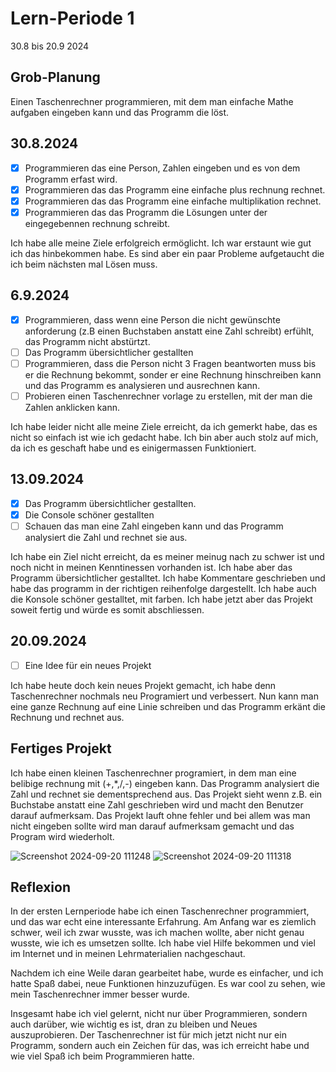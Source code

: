 
# Lern-Periode 1

30.8 bis 20.9 2024

## Grob-Planung

Einen Taschenrechner programmieren, mit dem man einfache Mathe aufgaben eingeben kann und das Programm die löst.

## 30.8.2024

- [x] Programmieren das eine Person, Zahlen eingeben und es von dem Programm erfast wird. 
- [x] Programmieren das das Programm eine einfache plus rechnung rechnet.
- [x] Programmieren das das Programm eine einfache multiplikation rechnet.
- [x] Programmieren das das Programm die Lösungen unter der eingegebennen rechnung schreibt.

Ich habe alle meine Ziele erfolgreich ermöglicht. Ich war erstaunt wie gut ich das hinbekommen habe. Es sind aber ein paar Probleme aufgetaucht die ich beim nächsten mal Lösen muss.

## 6.9.2024

- [x] Programmieren, dass wenn eine Person die nicht gewünschte anforderung (z.B einen Buchstaben anstatt eine Zahl schreibt) erfühlt, das Programm nicht abstürtzt.
- [ ] Das Programm übersichtlicher gestallten
- [ ] Programmieren, dass die Person nicht 3 Fragen beantworten muss bis er die Rechnung bekommt, sonder er eine Rechnung hinschreiben kann und das Programm es analysieren und ausrechnen kann.
- [ ] Probieren einen Taschenrechner vorlage zu erstellen, mit der man die Zahlen anklicken kann.

Ich habe leider nicht alle meine Ziele erreicht, da ich gemerkt habe, das es nicht so einfach ist wie ich gedacht habe. Ich bin aber auch stolz auf mich, da ich es geschaft habe und es einigermassen Funktioniert.

## 13.09.2024
- [x] Das Programm übersichtlicher gestallten.
- [x] Die Console schöner gestallten
- [ ] Schauen das man eine Zahl eingeben kann und das Programm analysiert die Zahl und rechnet sie aus.

Ich habe ein Ziel nicht erreicht, da es meiner meinug nach zu schwer ist und noch nicht in meinen Kenntinessen vorhanden ist. Ich habe aber das Programm übersichtlicher gestalltet. Ich habe Kommentare geschrieben und habe das programm in der richtigen reihenfolge dargestellt. Ich habe auch die Konsole schöner gestalltet, mit farben. Ich habe jetzt aber das Projekt soweit fertig und würde es somit abschliessen.

## 20.09.2024
- [ ] Eine Idee für ein neues Projekt

Ich habe heute doch kein neues Projekt gemacht, ich habe denn Taschenrechner nochmals neu Programiert und verbessert. Nun kann man eine ganze Rechnung auf eine Linie schreiben und das Programm erkänt die Rechnung und rechnet aus.


## Fertiges Projekt
Ich habe einen kleinen Taschenrechner programiert, in dem man eine belibige rechnung mit (+,*,/,-) eingeben kann. Das Programm analysiert die Zahl und rechnet sie dementsprechend aus. Das Projekt sieht wenn z.B. ein Buchstabe anstatt eine Zahl geschrieben wird und macht den Benutzer darauf aufmerksam. Das Projekt lauft ohne fehler und bei allem was man nicht eingeben sollte wird man darauf aufmerksam gemacht und das Program wird wiederholt.

![Screenshot 2024-09-20 111248](https://github.com/user-attachments/assets/2d72ae34-c523-495f-8a12-14f5c239cefc) ![Screenshot 2024-09-20 111318](https://github.com/user-attachments/assets/0cde4b33-c4e2-448a-ac52-21da94e4cab5)



## Reflexion
In der ersten Lernperiode habe ich einen Taschenrechner programmiert, und das war echt eine interessante Erfahrung. Am Anfang war es ziemlich schwer, weil ich zwar wusste, was ich machen wollte, aber nicht genau wusste, wie ich es umsetzen sollte. Ich habe viel Hilfe bekommen und viel im Internet und in meinen Lehrmaterialien nachgeschaut.

Nachdem ich eine Weile daran gearbeitet habe, wurde es einfacher, und ich hatte Spaß dabei, neue Funktionen hinzuzufügen. Es war cool zu sehen, wie mein Taschenrechner immer besser wurde.

Insgesamt habe ich viel gelernt, nicht nur über Programmieren, sondern auch darüber, wie wichtig es ist, dran zu bleiben und Neues auszuprobieren. Der Taschenrechner ist für mich jetzt nicht nur ein Programm, sondern auch ein Zeichen für das, was ich erreicht habe und wie viel Spaß ich beim Programmieren hatte.
       
